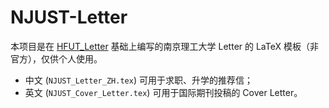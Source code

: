 # NJUST-Letter

本项目是在 [HFUT_Letter](https://github.com/HFUTTUG/HFUT_Letter) 基础上编写的南京理工大学 Letter 的 LaTeX 模板（非官方），仅供个人使用。

- 中文 (`NJUST_Letter_ZH.tex`) 可用于求职、升学的推荐信；
- 英文 (`NJUST_Cover_Letter.tex`) 可用于国际期刊投稿的 Cover Letter。
